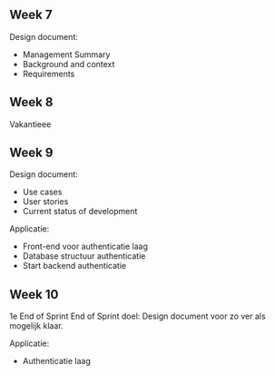 ## Week 7
Design document:
- Management Summary
- Background and context
- Requirements

## Week 8 
Vakantieee

## Week 9
Design document:
- Use cases
- User stories
- Current status of development

Applicatie:
- Front-end voor authenticatie laag
- Database structuur authenticatie
- Start backend authenticatie


## Week 10
1e End of Sprint 
End of Sprint doel: Design document voor zo ver als mogelijk klaar.

Applicatie:
- Authenticatie laag


